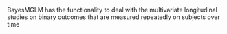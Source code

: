 BayesMGLM has the functionality to deal with the multivariate longitudinal studies on binary outcomes that are measured repeatedly on subjects over time 
